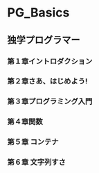 # PG_Basics
## 独学プログラマー
### 第１章イントロダクション
### 第２章さあ、はじめよう!
### 第３章プログラミング入門
### 第４章関数
### 第５章 コンテナ
### 第６章 文字列すさ
